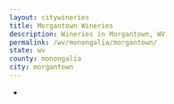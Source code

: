 ```yaml
---
layout: citywineries
title: Morgantown Wineries
description: Wineries in Morgantown, WV
permalink: /wv/monongalia/morgantown/
state: wv
county: monongalia
city: morgantown
---
```

-

